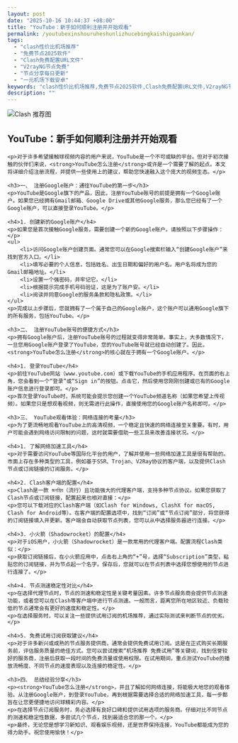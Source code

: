 ```yaml
---
layout: post
date: "2025-10-16 10:44:37 +08:00"
title: "YouTube：新手如何顺利注册并开始观看"
permalink: /youtubexinshouruheshunlizhucebingkaishiguankan/
tags:
  - "clash性价比机场推荐"
  - "免费节点2025软件"
  - "Clash免费配置URL文件"
  - "V2rayNG节点免费"
  - "节点分享每日更新"
  - "一元机场下载安卓"
keywords: "clash性价比机场推荐,免费节点2025软件,Clash免费配置URL文件,V2rayNG节点免费,节点分享每日更新,一元机场下载安卓"
description: ""
---
```


![Clash 推荐图](https://clashjd.github.io/assets/img/clash节点推荐.png)

## YouTube：新手如何顺利注册并开始观看


    <p>对于许多希望接触球视频内容的用户来说，YouTube是一个不可或缺的平台。但对于初次接触的伙伴们来说，<strong>YouTube怎么注册</strong>或许是一个需要了解的起点。本文将详细介绍注册流程，并提供一些使用上的建议，帮助您快速融入这个庞大的视频生态。</p>

    <h3>一、 注册Google账户：通往YouTube的第一步</h3>
    <p>YouTube是Google旗下的产品，因此，注册YouTube账号的前提是拥有一个Google账户。如果您已经拥有Gmail邮箱、Google Drive或其他Google服务，那么您已经有了一个Google账户，可以直接登录YouTube。</p>

    <h4>1. 创建新的Google账户</h4>
    <p>如果您是首次接触Google服务，需要创建一个新的Google账户。请按照以下步骤操作：</p>
    <ul>
        <li>访问Google账户创建页面。通常您可以在Google搜索栏输入“创建Google账户”来找到官方入口。</li>
        <li>填写必要的个人信息，包括姓名、出生日期和偏好的用户名。用户名将成为您的Gmail邮箱地址。</li>
        <li>设置一个强密码，并牢记它。</li>
        <li>根据提示完成手机号码验证，这是为了账户安。</li>
        <li>阅读并同意Google的服务条款和隐私政策。</li>
    </ul>
    <p>完成以上步骤后，您就拥有了一个属于自己的Google账户，这个账户可以通用Google旗下的所有服务，包括YouTube。</p>

    <h3>二、 注册YouTube账号的便捷方式</h3>
    <p>拥有Google账户后，注册YouTube账号的过程就变得非常简单。事实上，大多数情况下，一旦您用Google账户登录了YouTube，您的YouTube账号就已经自动创建了。因此，<strong>YouTube怎么注册</strong>的核心就在于拥有一个Google账户。</p>

    <h4>1. 登录YouTube</h4>
    <p>前往YouTube网站（www.youtube.com）或下载YouTube的手机应用程序。在页面的右上角，您会看到一个“登录”或“Sign in”的按钮。点击它，然后使用您刚刚创建或已有的Google账户信息进行登录即可。</p>
    <p>首次登录YouTube时，系统可能会提示您创建一个YouTube频道名称（如果您希望上传视频）。如果您只是想观看视频，则无需进行此操作，直接使用您的Google账户名称即可。</p>

    <h3>三、 YouTube观看体验：网络连接的考量</h3>
    <p>为了更流畅地观看YouTube上的高清视频，一个稳定且快速的网络连接至关重要。有时，用户可能会遇到网络访问限制的问题，这时就需要借助一些工具来改善连接状况。</p>

    <h4>1. 了解网络加速工具</h4>
    <p>对于需要访问YouTube等国际化平台的用户，了解并使用一些网络加速工具是很有帮助的。市面上存在多种类型的工具，例如基于SSR、Trojan、V2Ray协议的客户端，以及提供Clash节点或订阅链接的订阅服务。</p>

    <h4>2. Clash客户端的配置</h4>
    <p>Clash是一款 জনপ্রিয়（流行）且功能强大的代理客户端，支持多种节点协议。如果您获取了Clash节点或订阅链接，配置起来也相对直接：</p>
    <p>您可以下载对应的Clash客户端（如Clash for Windows, ClashX for macOS, Clash for Android等）。在客户端的配置选项中，找到“订阅”或“节点订阅”部分，将您获得的订阅链接填入并更新。客户端会自动获取节点列表，您可以从中选择服务器进行连接。</p>

    <h4>3. 小火箭（Shadowrocket）的配置</h4>
    <p>对于iOS用户，小火箭（Shadowrocket）是一款常用的代理客户端。配置流程Clash类似：</p>
    <p>获取订阅链接后，在小火箭应用中，点击右上角的“+”号，选择“Subscription”类型，粘贴您的订阅链接，并为节点起一个名字。保存后，您就可以在节点列表中选择您想使用的节点进行连接了。</p>

    <h4>4. 节点测速稳定性对比</h4>
    <p>在选择代理节点时，节点的测速和稳定性是关键考量因素。许多节点服务商会提供节点测速功能，或者您可以在Clash等客户端中进行节点测速。一般而言，距离您所在地区较近、负载较低的节点通常会有更好的速度和稳定性。</p>
    <p>在选择服务时，可以关注一些提供试用订阅的机场推荐，通过实际测试来判断节点的优劣。</p>

    <h4>5. 免费试用订阅获取建议</h4>
    <p>对于许多新兴或成熟的节点服务提供商，通常会提供免费试用订阅。这是在正式购买长期服务前，评估服务质量的绝佳方式。您可以尝试搜索“机场推荐 免费试用”等关键词，找到信誉较好的服务商，注册后获取一段时间的免费流量或使用权限。在试用期间，重点测试YouTube的播放流畅度、不同节点的速度表现以及连接的稳定性。</p>

    <h3>四、 总结经验分享</h3>
    <p><strong>YouTube怎么注册</strong>，并且了解如何网络连接，将能极大地您的观看体验。从注册Google账户，到登录YouTube，再到根据需要选择合适的网络加速工具，每一步都旨在让您更便捷地访问球精彩内容。</p>
    <p>在选择节点订阅服务时，务必选择有良好口碑和提供试用选项的服务商。仔细对比不同节点的测速和稳定性数据，多尝试几个节点，找到最适合您的那一个。</p>
    <p>最终，无论您是想学习新知识、观看娱乐视频，还是世界保持连接，YouTube都能成为您的得力助手。祝您使用愉快！</p>
